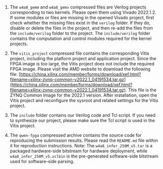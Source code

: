 1. The `w4a8_gemm` and `w4a8_gemv` compressed files are Verilog projects corresponding to two kernels. Please open them using Vivado 2022.1.2. If some modules or files are missing in the opened Vivado project, first check whether the missing files exist in the `verilog` folder. If they do, disable or delete the files in the project, and then re-add the files from the `include/verilog` folder to the project. The `include/verilog` folder contains the computation and control modules required for the kernel projects.

2. The `vitis_project` compressed file contains the corresponding Vitis project, including the platform project and application project. Since the FPGA image is too large, the Vitis project does not include the required FPGA image. Please visit the AMD website to download the following file: [https://china.xilinx.com/member/forms/download/xef.html?filename=xilinx-zynq-common-v2022.1_04191534.tar.gz](https://china.xilinx.com/member/forms/download/xef.html?filename=xilinx-zynq-common-v2022.1_04191534.tar.gz). This file is the ZYNQ Common Image for the 2022.1 version. After installation, open the Vitis project and reconfigure the sysroot and related settings for the Vitis project.

3. The `include` folder contains our Verilog code and Tcl script. If you need to synthesize our project, please make sure the Tcl script is used in the Vitis project.

4. The `qwen-fpga` compressed archive contains the source code for reproducing the submission results. Please read the `README.md` file within it for reproduction instructions. Note: The `w4a8_infer_250M_v5.tar` is a packaged hardware-side bitstream for hardware deployment, while `w4a8_infer_250M_v5.xclbin` is the pre-generated software-side bitstream used for software-side parsing.